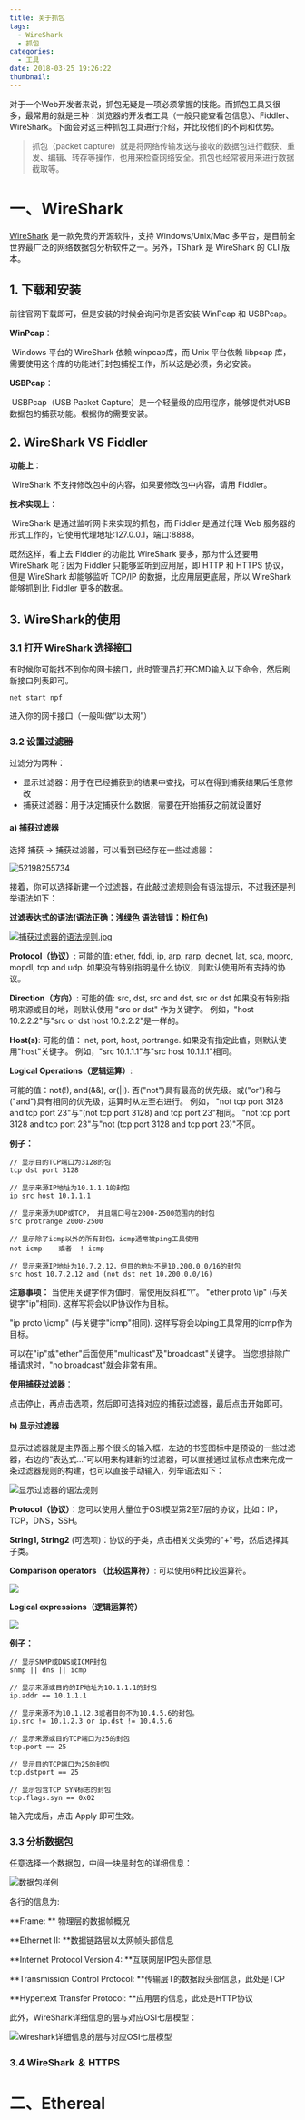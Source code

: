 ```yaml
---
title: 关于抓包
tags:
  - WireShark
  - 抓包
categories:
  - 工具
date: 2018-03-25 19:26:22
thumbnail:
---
```


对于一个Web开发者来说，抓包无疑是一项必须掌握的技能。而抓包工具又很多，最常用的就是三种：浏览器的开发者工具（一般只能查看包信息）、Fiddler、WireShark。下面会对这三种抓包工具进行介绍，并比较他们的不同和优势。

> 抓包（packet capture）就是将网络传输发送与接收的数据包进行截获、重发、编辑、转存等操作，也用来检查网络安全。抓包也经常被用来进行数据截取等。

# 一、WireShark

[WireShark](https://www.wireshark.org/) 是一款免费的开源软件，支持 Windows/Unix/Mac 多平台，是目前全世界最广泛的网络数据包分析软件之一。另外，TShark 是 WireShark 的 CLI 版本。



## 1. 下载和安装

前往官网下载即可，但是安装的时候会询问你是否安装 WinPcap 和 USBPcap。

**WinPcap**：

​	Windows 平台的 WireShark 依赖 winpcap库，而 Unix 平台依赖 libpcap 库，需要使用这个库的功能进行封包捕捉工作，所以这是必须，务必安装。

**USBPcap**：

​	USBPcap（USB Packet Capture）是一个轻量级的应用程序，能够提供对USB数据包的捕获功能。根据你的需要安装。



## 2. WireShark VS Fiddler

**功能上**：

​	WireShark 不支持修改包中的内容，如果要修改包中内容，请用 Fiddler。

**技术实现上**：

​	WireShark 是通过监听网卡来实现的抓包，而 Fiddler 是通过代理 Web 服务器的形式工作的，它使用代理地址:127.0.0.1，端口:8888。



既然这样，看上去 Fiddler 的功能比 WireShark 要多，那为什么还要用 WireShark 呢？因为 Fiddler 只能够监听到应用层，即 HTTP 和 HTTPS 协议，但是 WireShark 却能够监听 TCP/IP 的数据，比应用层更底层，所以 WireShark 能够抓到比 Fiddler 更多的数据。



## 3. WireShark的使用 

### 3.1 打开 WireShark 选择接口

有时候你可能找不到你的网卡接口，此时管理员打开CMD输入以下命令，然后刷新接口列表即可。

```shell
net start npf
```

进入你的网卡接口（一般叫做“以太网”）



### 3.2 设置过滤器 

过滤分为两种：

- 显示过滤器：用于在已经捕获到的结果中查找，可以在得到捕获结果后任意修改
- 捕获过滤器：用于决定捕获什么数据，需要在开始捕获之前就设置好

#### a) 捕获过滤器

选择 捕获 -> 捕获过滤器，可以看到已经存在一些过滤器：

![52198255734](关于抓包.assets/捕获过滤器列表.png)



接着，你可以选择新建一个过滤器，在此敲过滤规则会有语法提示，不过我还是列举语法如下：

**过滤表达式的语法(语法正确：浅绿色  语法错误：粉红色)**

[![捕获过滤器的语法规则.jpg](关于抓包.assets/捕获过滤器的语法规则.jpg)](http://s3.51cto.com/wyfs02/M02/45/E0/wKioL1PsyB3xMIfeAACEUpEpGoE889.jpg)

**Protocol（协议）**:
可能的值: ether, fddi, ip, arp, rarp, decnet, lat, sca, moprc, mopdl, tcp and udp.
如果没有特别指明是什么协议，则默认使用所有支持的协议。 

**Direction（方向）**:
可能的值: src, dst, src and dst, src or dst
如果没有特别指明来源或目的地，则默认使用 "src or dst" 作为关键字。
例如，"host 10.2.2.2"与"src or dst host 10.2.2.2"是一样的。

**Host(s)**:
可能的值： net, port, host, portrange.
如果没有指定此值，则默认使用"host"关键字。
例如，"src 10.1.1.1"与"src host 10.1.1.1"相同。 

**Logical Operations（逻辑运算）**:

可能的值：not(!), and(&&), or(||).
否("not")具有最高的优先级。或("or")和与("and")具有相同的优先级，运算时从左至右进行。
例如，
"not tcp port 3128 and tcp port 23"与"(not tcp port 3128) and tcp port 23"相同。
"not tcp port 3128 and tcp port 23"与"not (tcp port 3128 and tcp port 23)"不同。

**例子：**

```
// 显示目的TCP端口为3128的包
tcp dst port 3128
 
// 显示来源IP地址为10.1.1.1的封包
ip src host 10.1.1.1
 
// 显示来源为UDP或TCP， 并且端口号在2000-2500范围内的封包
src protrange 2000-2500
 
// 显示除了icmp以外的所有封包，icmp通常被ping工具使用
not icmp    或者  ! icmp
 
// 显示来源IP地址为10.7.2.12，但目的地址不是10.200.0.0/16的封包
src host 10.7.2.12 and (not dst net 10.200.0.0/16)

```

**注意事项：**
当使用关键字作为值时，需使用反斜杠“\”。
"ether proto \ip" (与关键字"ip"相同).
这样写将会以IP协议作为目标。

"ip proto \icmp" (与关键字"icmp"相同).
这样写将会以ping工具常用的icmp作为目标。 

可以在"ip"或"ether"后面使用"multicast"及"broadcast"关键字。
当您想排除广播请求时，"no broadcast"就会非常有用。 

**使用捕获过滤器**：

​	点击停止，再点击选项，然后即可选择对应的捕获过滤器，最后点击开始即可。



#### b) 显示过滤器

显示过滤器就是主界面上那个很长的输入框，左边的书签图标中是预设的一些过滤器，右边的“表达式...”可以用来构建新的过滤器，可以直接通过鼠标点击来完成一条过滤器规则的构建，也可以直接手动输入，列举语法如下：

![显示过滤器的语法规则](关于抓包.assets/显示过滤器的语法规则.jpg)

**Protocol（协议）**：您可以使用大量位于OSI模型第2至7层的协议，比如：IP，TCP，DNS，SSH。

**String1, String2** (可选项)：协议的子类，点击相关父类旁的"+"号，然后选择其子类。 

**Comparison operators （比较运算符）**: 可以使用6种比较运算符。

![](关于抓包.assets/比较运算符.jpg)

**Logical expressions（逻辑运算符）**

![](关于抓包.assets/逻辑运算符.jpg)

**例子：**

```
// 显示SNMP或DNS或ICMP封包
snmp || dns || icmp
 
// 显示来源或目的的IP地址为10.1.1.1的封包
ip.addr == 10.1.1.1
 
// 显示来源不为10.1.12.3或者目的不为10.4.5.6的封包。
ip.src != 10.1.2.3 or ip.dst != 10.4.5.6 
 
// 显示来源或目的TCP端口为25的封包
tcp.port == 25
 
// 显示目的TCP端口为25的封包
tcp.dstport == 25
 
// 显示包含TCP SYN标志的封包
tcp.flags.syn == 0x02
```

输入完成后，点击 Apply 即可生效。



### 3.3 分析数据包

任意选择一个数据包，中间一块是封包的详细信息：

![数据包样例](关于抓包.assets/1521984047061.png)

各行的信息为:

**Frame: **  物理层的数据帧概况

**Ethernet II: **数据链路层以太网帧头部信息

**Internet Protocol Version 4: **互联网层IP包头部信息

**Transmission Control Protocol:  **传输层T的数据段头部信息，此处是TCP

**Hypertext Transfer Protocol:  **应用层的信息，此处是HTTP协议

此外，WireShark详细信息的层与对应OSI七层模型：

![wireshark详细信息的层与对应OSI七层模型](关于抓包.assets/wireshark详细信息的层与对应OSI七层模型.jpg)



### 3.4 WireShark ＆ HTTPS



# 二、Ethereal 

